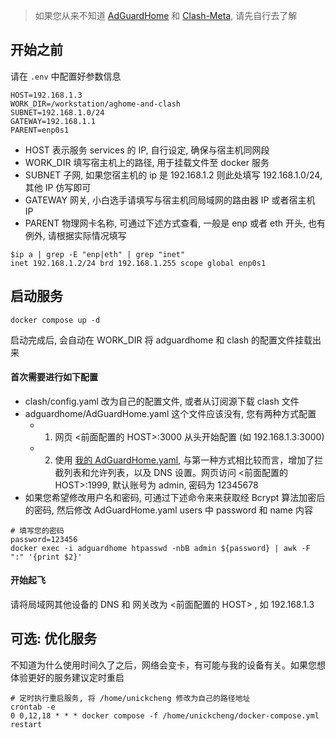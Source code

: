 > 如果您从来不知道 [AdGuardHome](https://github.com/AdguardTeam/AdGuardHome/wiki) 和 [Clash-Meta](https://docs.metacubex.one/function/general), 请先自行去了解

## 开始之前

请在 `.env` 中配置好参数信息

```.env
HOST=192.168.1.3
WORK_DIR=/workstation/aghome-and-clash
SUBNET=192.168.1.0/24
GATEWAY=192.168.1.1
PARENT=enp0s1
```

- HOST 表示服务 services 的 IP, 自行设定, 确保与宿主机同网段
- WORK_DIR 填写宿主机上的路径, 用于挂载文件至 docker 服务
- SUBNET 子网, 如果您宿主机的 ip 是 192.168.1.2 则此处填写 192.168.1.0/24, 其他 IP 仿写即可
- GATEWAY 网关, 小白选手请填写与宿主机同局域网的路由器 IP 或者宿主机 IP
- PARENT 物理网卡名称, 可通过下述方式查看, 一般是 enp 或者 eth 开头, 也有例外, 请根据实际情况填写
```shell
$ip a | grep -E "enp|eth" | grep "inet"
inet 192.168.1.2/24 brd 192.168.1.255 scope global enp0s1
```

## 启动服务
```shell
docker compose up -d
```
启动完成后, 会自动在 WORK_DIR 将 adguardhome 和 clash 的配置文件挂载出来

#### 首次需要进行如下配置
- clash/config.yaml 改为自己的配置文件, 或者从订阅源下载 clash 文件
- adguardhome/AdGuardHome.yaml 这个文件应该没有, 您有两种方式配置
    - 1) 网页 <前面配置的 HOST>:3000 从头开始配置 (如 192.168.1.3:3000)
    - 2) 使用 [我的 AdGuardHome.yaml](https://raw.githubusercontent.com/UNICKCHENG/Tools-Deployment/main/AdGuardHome/AdGuardHome.yaml), 与第一种方式相比较而言，增加了拦截列表和允许列表，以及 DNS 设置。网页访问 <前面配置的 HOST>:1999, 默认账号为 admin, 密码为 12345678 
- 如果您希望修改用户名和密码, 可通过下述命令来来获取经 Bcrypt 算法加密后的密码, 然后修改 AdGuardHome.yaml users 中 password 和 name 内容
```shell
# 填写您的密码
password=123456
docker exec -i adguardhome htpasswd -nbB admin ${password} | awk -F ":" '{print $2}'
```

#### 开始起飞

请将局域网其他设备的 DNS 和 网关改为 <前面配置的 HOST> , 如 192.168.1.3


## 可选: 优化服务

不知道为什么使用时间久了之后，网络会变卡，有可能与我的设备有关。如果您想体验更好的服务建议定时重启

```
# 定时执行重启服务, 将 /home/unickcheng 修改为自己的路径地址
crontab -e 
0 0,12,18 * * * docker compose -f /home/unickcheng/docker-compose.yml restart
```